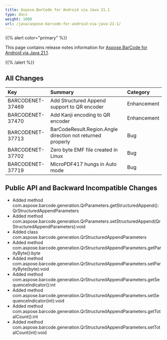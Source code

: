 ```yaml
---
title: Aspose.BarCode for Android via Java 21.1
type: docs
weight: 1000
url: /java/aspose-barcode-for-android-via-java-21-1/
---
```


{{% alert color="primary" %}} 

This page contains release notes information for [Aspose.BarCode for Android via Java 21.1](https://downloads.aspose.com/barcode/androidjava/new-releases/aspose.barcode-for-android-via-java-21.1/).

{{% /alert %}} 
## **All Changes**

|**Key**|**Summary**|**Category**|
| :- | :- | :- |
|BARCODENET-37469|Add Structured Append support to QR encoder|Enhancement|
|BARCODENET-37470|Add Kanji encoding to QR encoder|Enhancement|
|BARCODENET-37713|BarCodeResult.Region.Angle direction not returned properly|Bug|
|BARCODENET-37702|Zero byte EMF file created in Linux|Bug|
|BARCODENET-37719|MicroPDF417 hungs in Auto mode|Bug|

## **Public API and Backward Incompatible Changes**
- Added method com.aspose.barcode.generation.QrParameters.getStructuredAppend():QrStructuredAppendParameters
- Added method com.aspose.barcode.generation.QrParameters.setStructuredAppend(QrStructuredAppendParameters):void
- Added class com.aspose.barcode.generation.QrStructuredAppendParameters
- Added method com.aspose.barcode.generation.QrStructuredAppendParameters.getParityByte():byte
- Added method com.aspose.barcode.generation.QrStructuredAppendParameters.setParityByte(byte):void
- Added method com.aspose.barcode.generation.QrStructuredAppendParameters.getSequenceIndicator():int
- Added method com.aspose.barcode.generation.QrStructuredAppendParameters.setSequenceIndicator(int):void
- Added method com.aspose.barcode.generation.QrStructuredAppendParameters.getTotalCount():int
- Added method com.aspose.barcode.generation.QrStructuredAppendParameters.setTotalCount(int):void


